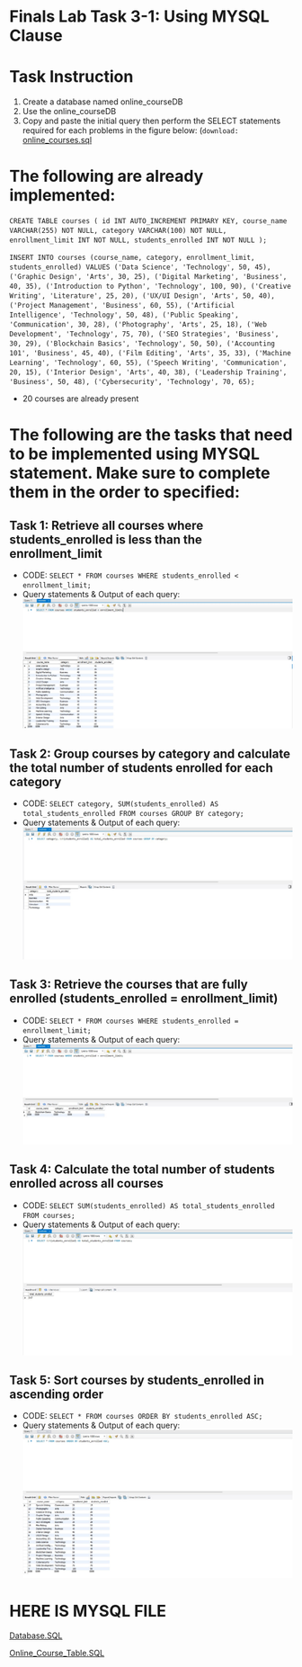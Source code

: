 # Finals Lab Task 3-1: Using MYSQL Clause

# Task Instruction
1. Create a database named online_courseDB
2. Use the online_courseDB
3. Copy and paste the initial query then perform the SELECT statements required for each problems in the figure below: (`download:` [online_courses.sql](Image%20%26%20File/online_courses.sql)

# The following are already implemented:
`CREATE TABLE courses (
    id INT AUTO_INCREMENT PRIMARY KEY,
    course_name VARCHAR(255) NOT NULL,
    category VARCHAR(100) NOT NULL,
    enrollment_limit INT NOT NULL,
    students_enrolled INT NOT NULL
);`

`INSERT INTO courses (course_name, category, enrollment_limit, students_enrolled)
VALUES
    ('Data Science', 'Technology', 50, 45),
    ('Graphic Design', 'Arts', 30, 25),
    ('Digital Marketing', 'Business', 40, 35),
    ('Introduction to Python', 'Technology', 100, 90),
    ('Creative Writing', 'Literature', 25, 20),
    ('UX/UI Design', 'Arts', 50, 40),
    ('Project Management', 'Business', 60, 55),
    ('Artificial Intelligence', 'Technology', 50, 48),
    ('Public Speaking', 'Communication', 30, 28),
    ('Photography', 'Arts', 25, 18),
    ('Web Development', 'Technology', 75, 70),
    ('SEO Strategies', 'Business', 30, 29),
    ('Blockchain Basics', 'Technology', 50, 50),
    ('Accounting 101', 'Business', 45, 40),
    ('Film Editing', 'Arts', 35, 33),
    ('Machine Learning', 'Technology', 60, 55),
    ('Speech Writing', 'Communication', 20, 15),
    ('Interior Design', 'Arts', 40, 38),
    ('Leadership Training', 'Business', 50, 48),
    ('Cybersecurity', 'Technology', 70, 65);`
* 20 courses are already present

# The following are the tasks that need to be implemented using MYSQL statement. Make sure to complete them in the order to specified:

## Task 1: Retrieve all courses where students_enrolled is less than the enrollment_limit
* CODE: `SELECT * FROM courses WHERE students_enrolled < enrollment_limit;`
* Query statements & Output of each query:![Task 1](Image%20%26%20File/Task%201.jpg)

## Task 2: Group courses by category and calculate the total number of students enrolled for each category
* CODE: `SELECT category, SUM(students_enrolled) AS total_students_enrolled FROM courses GROUP BY category;`
* Query statements & Output of each query:![Task 2](Image%20%26%20File/Task%202.jpg)

## Task 3: Retrieve the courses that are fully enrolled (students_enrolled = enrollment_limit)
* CODE: `SELECT * FROM courses WHERE students_enrolled = enrollment_limit;`
* Query statements & Output of each query:![Task 3](Image%20%26%20File/Task%203.jpg)

## Task 4: Calculate the total number of students enrolled across all courses
* CODE: `SELECT SUM(students_enrolled) AS total_students_enrolled FROM courses;`
* Query statements & Output of each query:![Task 4](Image%20%26%20File/Task%204.jpg)

## Task 5: Sort courses by students_enrolled in ascending order
* CODE: `SELECT * FROM courses ORDER BY students_enrolled ASC;`
* Query statements & Output of each query:![Task 5](Image%20%26%20File/Task%205.jpg)

# HERE IS MYSQL FILE
 [Database.SQL](Image%20%26%20File/Database.sql)
 
 [Online_Course_Table.SQL](Image%20%26%20File/online_courses_tbl.sql)


